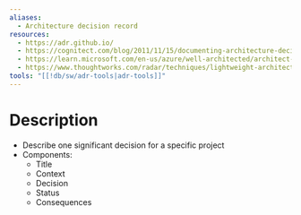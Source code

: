 ```yaml
---
aliases:
  - Architecture decision record
resources:
  - https://adr.github.io/
  - https://cognitect.com/blog/2011/11/15/documenting-architecture-decisions
  - https://learn.microsoft.com/en-us/azure/well-architected/architect-role/architecture-decision-record
  - https://www.thoughtworks.com/radar/techniques/lightweight-architecture-decision-records
tools: "[[!db/sw/adr-tools|adr-tools]]"
---
```

# Description
- Describe one significant decision for a specific project
- Components:
	- Title
	- Context
	- Decision
	- Status
	- Consequences